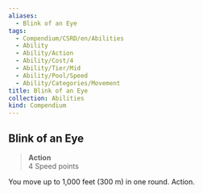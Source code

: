 ```yaml
---
aliases:
  - Blink of an Eye
tags:
  - Compendium/CSRD/en/Abilities
  - Ability
  - Ability/Action
  - Ability/Cost/4
  - Ability/Tier/Mid
  - Ability/Pool/Speed
  - Ability/Categories/Movement
title: Blink of an Eye
collection: Abilities
kind: Compendium
---
```

## Blink of an Eye  
>**Action**  
>4 Speed points
  
You move up to 1,000 feet (300 m) in one round. Action.